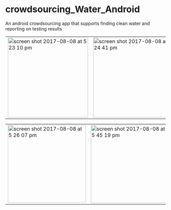 # crowdsourcing_Water_Android
An android crowdsourcing app that supports finding clean water and reporting on testing results

|  |  |  |
| --- | --- | --- |
|<img width="252" alt="screen shot 2017-08-08 at 5 23 10 pm" src="https://user-images.githubusercontent.com/8041664/29095500-f77dba34-7c5e-11e7-8269-cd73112f6a58.png"> | <img width="252" alt="screen shot 2017-08-08 at 5 24 41 pm" src="https://user-images.githubusercontent.com/8041664/29095706-daec9a10-7c5f-11e7-930d-c49bc7b5e9a7.png"> | <img width="246" alt="screen shot 2017-08-08 at 5 38 57 pm" src="https://user-images.githubusercontent.com/8041664/29096009-0d1cba14-7c61-11e7-97a9-824c57ec6a05.png"> |

|  |  |  |
| --- | --- | --- |
|<img width="245" alt="screen shot 2017-08-08 at 5 26 07 pm" src="https://user-images.githubusercontent.com/8041664/29095826-52d2d9ea-7c60-11e7-9b3c-6f21814a40f5.png"> | <img width="246" alt="screen shot 2017-08-08 at 5 45 19 pm" src="https://user-images.githubusercontent.com/8041664/29096160-bdb8c69c-7c61-11e7-93ae-1c0dc675d723.png"> | <img width="240" alt="screen shot 2017-08-08 at 5 47 24 pm" src="https://user-images.githubusercontent.com/8041664/29096198-e010cf00-7c61-11e7-8a06-5986b3fc67b7.png"> |
